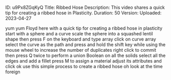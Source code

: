 ID: u9Px8ZGqKyQ
Title: Ribbed Hose
Description: This video shares a quick tip for creating a ribbed hose in Plasticity.
Duration: 50
Version: 
Uploaded: 2023-04-27

yum yum Floyd here with a quick tip for
creating a ribbed hose in plasticity
start with a sphere and a curve scale
the sphere into a squashed lentil shape
then press F on the keyboard and type
array click on curve array
select the curve as the path
and press and hold the shift key while
using the mouse wheel to increase the
number of duplicates right click to
commit then press Q twice to perform a
union Boolean on all the solids
select all the edges and add a fillet
press M to assign a material adjust its
attributes and click ok
use this simple process to create a
ribbed hose oh look at the time
foreign
